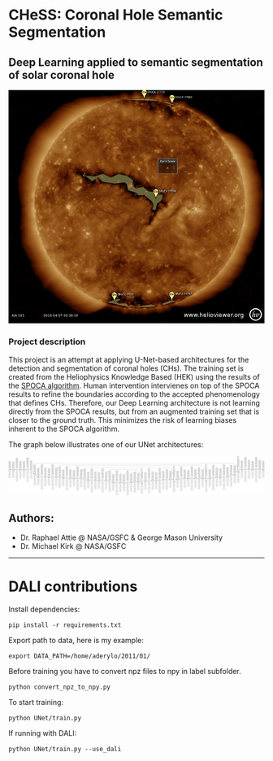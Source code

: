 # CHeSS: Coronal Hole Semantic Segmentation

## Deep Learning applied to semantic segmentation of solar coronal hole

![Coronal hole and Active Regions viewed by the HEK](images/2018_04_07_00_36_12_AIA_193.png)

### Project description

This project is an attempt at applying U-Net-based architectures for the detection and segmentation of coronal holes (CHs). 
The training set is created from the Heliophysics Knowledge Based (HEK) using the results of the [SPOCA algorithm](https://www.aanda.org/articles/aa/abs/2014/01/aa21243-13/aa21243-13.html).
Human intervention intervienes on top of the SPOCA results to refine the boundaries according to the accepted phenomenology that defines CHs. 
Therefore, our Deep Learning architecture is not learning directly from the SPOCA results, but from an augmented training set that is closer to the ground truth. 
This minimizes the risk of learning biases inherent to the SPOCA algorithm.

The graph below illustrates one of our UNet architectures: 

![UNet Graph](images/U-Net_graph_same.png)


## Authors: 
- Dr. Raphael Attie @ NASA/GSFC & George Mason University
- Dr. Michael Kirk @ NASA/GSFC

---
# DALI contributions
Install dependencies: 
```
pip install -r requirements.txt
```

Export path to data, here is my example:
```
export DATA_PATH=/home/aderylo/2011/01/
```

Before training you have to convert npz files to npy in label subfolder. 
```
python convert_npz_to_npy.py
```

To start training:
```
python UNet/train.py
```

If running with DALI:
```
python UNet/train.py --use_dali
```